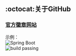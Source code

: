 ## :octocat:关于GitHub

### [官方徽章网站](http://shields.io/)
示例：  
![Spring Boot](https://img.shields.io/badge/Spring%20Boot-1.5.13-brightgreen.svg)  
![build passing](https://img.shields.io/badge/build-passing-brightgreen.svg)




